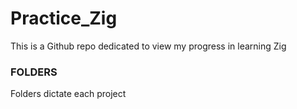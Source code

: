 # Practice_Zig

This is a Github repo dedicated to view my progress in learning Zig

### FOLDERS

Folders dictate each project